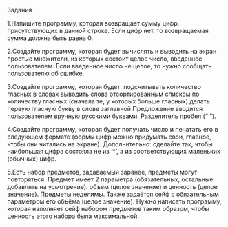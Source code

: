 Задания

1.Напишите программу, которая возвращает сумму цифр, присутствующих в данной строке. Если цифр нет, то возвращаемая сумма должна быть равна 0.

2.Создайте программу, которая будет вычислять и выводить на экран простые множители, из которых состоит целое число, введенное пользователем. Если введенное число не целое, то нужно сообщать пользователю об ошибке.

3.Создайте программу, которая будет:
подсчитывать количество гласных в словах
выводить слова отсортированным списком по количеству гласных (сначала те, у которых больше гласных)
делать первую гласную букву в слове заглавной
Предложение вводится пользователем вручную русскими буквами. Разделитель пробел (“ ”).

4.Создайте программу, которая будет получать число и печатать его в следующем формате (формы цифр можно придумать свои, главное, чтобы они читались на экране).
 Дополнительно: сделайте так, чтобы наибольшая цифра состояла не из ‘*’, а из соответствующих маленьких (обычных) цифр.

5.Есть набор предметов, задаваемый заранее, предметы могут повторяться. Предмет имеет 2 параметра (обязательных, остальные добавлять на усмотрение): объем (целое значение) и ценность (целое значение). Предметы неделимы. Также задаётся сейф с обязательным параметром его объёма (целое значение).
Нужно написать программу, которая наполняет сейф набором предметов таким образом, чтобы ценность этого набора была максимальной.
